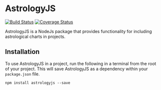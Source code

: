 # AstrologyJS

[![Build Status](https://travis-ci.org/morphatic/astrologyjs.svg?branch=master)](https://travis-ci.org/morphatic/astrologyjs)
[![Coverage Status](https://coveralls.io/repos/github/morphatic/astro/badge.svg?branch=master)](https://coveralls.io/github/morphatic/astro?branch=master)

AstrologyJS is a NodeJs package that provides functionality for including astrological charts in projects.

## Installation

To use AstrologyJS in a project, run the following in a terminal from the root of your project. This will save AstrologyJS as a dependency within your `package.json` file.

```
npm install astrologyjs --save
```
